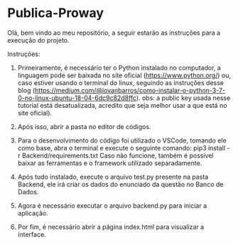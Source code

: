 # Publica-Proway

Olá, bem vindo ao meu repositório, a seguir estarão as instruções para a execução do projeto.

Instruções: 

1) Primeiramente, é necessário ter o Python instalado no computador, a linguagem pode ser baixada no site oficial (https://www.python.org/) ou, caso estiver usando o terminal do linux, seguindo as instruções desse blog (https://medium.com/@iovanbarros/como-instalar-o-python-3-7-0-no-linux-ubuntu-18-04-6dc9c82d8ffc).
obs: a public key usada nesse tutorial está desatualizada, acredito que seja melhor usar a que está no site oficial).

2) Após isso, abrir a pasta no editor de códigos.

3) Para o desenvolvimento do código foi utilizado o VSCode, tomando ele como base, abra o terminal e execute o seguinte comando: pip3 install -r Backend/requirements.txt
Caso não funcione, também é possível baixar as ferramentas e o framework utilizado separadamente.

4) Após tudo instalado, execute o arquivo test.py presente na pasta Backend, ele irá criar os dados do enunciado da questão no Banco de Dados.

5) Agora é necessário executar o arquivo backend.py para iniciar a aplicação.

6) Por fim, é necessário abrir a página index.html para visualizar a interface.
